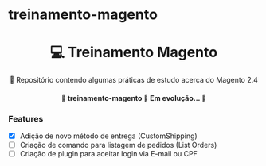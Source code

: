 # treinamento-magento

<h1 align="center">
    💻 Treinamento Magento
</h1>
<p align="center">🚀 Repositório contendo algumas práticas de estudo acerca do Magento 2.4</p>







<h4 align="center"> 
	🚧  treinamento-magento 🚀 Em evolução...  🚧
</h4>

### Features

- [x] Adição de novo método de entrega (CustomShipping)
- [ ] Criação de comando para listagem de pedidos (List Orders)
- [ ] Criação de plugin para aceitar login via E-mail ou CPF
